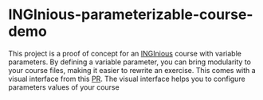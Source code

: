 # INGInious-parameterizable-course-demo

This project is a proof of concept for an [INGInious](https://github.com/INGInious/INGInious) course with variable parameters. By defining a variable parameter, you can bring modularity to your course files, making it easier to rewrite an exercise. This comes with a visual interface from this [PR](https://github.com/INGInious/INGInious/pull/1048). The visual interface helps you to configure parameters values of your course
